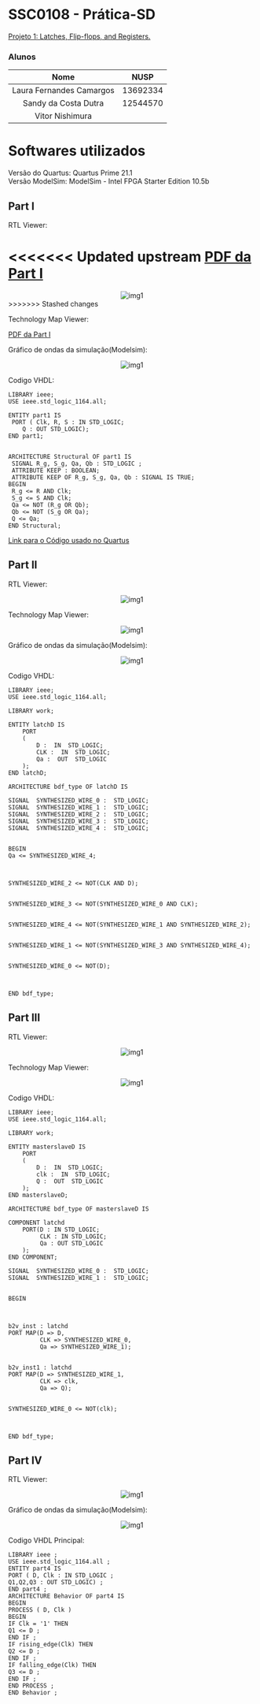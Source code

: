 # SSC0108 - Prática-SD

[Projeto 1: Latches, Flip-flops, and Registers.](src/lab3.pdf)

### Alunos

|        Nome                         |    NUSP   |       
|:-----------------------------------:|:---------:|  
|   Laura Fernandes Camargos          |  13692334 |   
|   Sandy da Costa Dutra       	      |  12544570 |   
|   Vitor Nishimura		      |           | 

# Softwares utilizados

Versão do Quartus: Quartus Prime 21.1 <br>
Versão ModelSim: ModelSim - Intel FPGA Starter Edition 10.5b <br>

## Part I

RTL Viewer:

<<<<<<< Updated upstream
[PDF da Part I](src/RTL_viewer.pdf)
=======
<div align ="center">
    <img src ="src/RTL_viewer.pdf" style="max-width: 100%;" alt="img1">
</div>
>>>>>>> Stashed changes

Technology Map Viewer:

[PDF da Part I](src/post_fitting.pdf)

Gráfico de ondas da simulação(Modelsim):

<div align ="center">
    <img src ="src/part1.png" style="max-width: 100%;" alt="img1">
</div>

Codigo VHDL:

```
LIBRARY ieee;
USE ieee.std_logic_1164.all;

ENTITY part1 IS
 PORT ( Clk, R, S : IN STD_LOGIC;
	Q : OUT STD_LOGIC);
END part1;


ARCHITECTURE Structural OF part1 IS
 SIGNAL R_g, S_g, Qa, Qb : STD_LOGIC ;
 ATTRIBUTE KEEP : BOOLEAN;
 ATTRIBUTE KEEP OF R_g, S_g, Qa, Qb : SIGNAL IS TRUE;
BEGIN
 R_g <= R AND Clk;
 S_g <= S AND Clk;
 Qa <= NOT (R_g OR Qb);
 Qb <= NOT (S_g OR Qa);
 Q <= Qa;
END Structural;

```
[Link para o Código usado no Quartus](C%C3%B3digos-Quartus/part1.zip)
	
## Part II

RTL Viewer:

<div align ="center">
    <img src ="" style="max-width: 100%;" alt="img1">
</div>

Technology Map Viewer:

<div align ="center">
    <img src ="imgs/Part2_Img2.png" style="max-width: 100%;" alt="img1">
</div>

Gráfico de ondas da simulação(Modelsim):

<div align ="center">
    <img src ="imgs/Part2_Img3.png" style="max-width: 100%;" alt="img1">
</div>

Codigo VHDL:

```
LIBRARY ieee;
USE ieee.std_logic_1164.all; 

LIBRARY work;

ENTITY latchD IS 
	PORT
	(
		D :  IN  STD_LOGIC;
		CLK :  IN  STD_LOGIC;
		Qa :  OUT  STD_LOGIC
	);
END latchD;

ARCHITECTURE bdf_type OF latchD IS 

SIGNAL	SYNTHESIZED_WIRE_0 :  STD_LOGIC;
SIGNAL	SYNTHESIZED_WIRE_1 :  STD_LOGIC;
SIGNAL	SYNTHESIZED_WIRE_2 :  STD_LOGIC;
SIGNAL	SYNTHESIZED_WIRE_3 :  STD_LOGIC;
SIGNAL	SYNTHESIZED_WIRE_4 :  STD_LOGIC;


BEGIN 
Qa <= SYNTHESIZED_WIRE_4;



SYNTHESIZED_WIRE_2 <= NOT(CLK AND D);


SYNTHESIZED_WIRE_3 <= NOT(SYNTHESIZED_WIRE_0 AND CLK);


SYNTHESIZED_WIRE_4 <= NOT(SYNTHESIZED_WIRE_1 AND SYNTHESIZED_WIRE_2);


SYNTHESIZED_WIRE_1 <= NOT(SYNTHESIZED_WIRE_3 AND SYNTHESIZED_WIRE_4);


SYNTHESIZED_WIRE_0 <= NOT(D);



END bdf_type;

```

## Part III

RTL Viewer:

<div align ="center">
    <img src ="imgs/Part3_Img1.png" style="max-width: 100%;" alt="img1">
</div>

Technology Map Viewer:

<div align ="center">
    <img src ="imgs/Part3_Img2.png" style="max-width: 100%;" alt="img1">
</div>


Codigo VHDL:

```
LIBRARY ieee;
USE ieee.std_logic_1164.all; 

LIBRARY work;

ENTITY masterslaveD IS 
	PORT
	(
		D :  IN  STD_LOGIC;
		clk :  IN  STD_LOGIC;
		Q :  OUT  STD_LOGIC
	);
END masterslaveD;

ARCHITECTURE bdf_type OF masterslaveD IS 

COMPONENT latchd
	PORT(D : IN STD_LOGIC;
		 CLK : IN STD_LOGIC;
		 Qa : OUT STD_LOGIC
	);
END COMPONENT;

SIGNAL	SYNTHESIZED_WIRE_0 :  STD_LOGIC;
SIGNAL	SYNTHESIZED_WIRE_1 :  STD_LOGIC;


BEGIN 



b2v_inst : latchd
PORT MAP(D => D,
		 CLK => SYNTHESIZED_WIRE_0,
		 Qa => SYNTHESIZED_WIRE_1);


b2v_inst1 : latchd
PORT MAP(D => SYNTHESIZED_WIRE_1,
		 CLK => clk,
		 Qa => Q);


SYNTHESIZED_WIRE_0 <= NOT(clk);



END bdf_type;

```

## Part IV

RTL Viewer:

<div align ="center">
    <img src ="imgs/Part4_Img1.png" style="max-width: 100%;" alt="img1">
</div>

Gráfico de ondas da simulação(Modelsim):

<div align ="center">
    <img src ="imgs/Part4_Img2.png" style="max-width: 100%;" alt="img1">
</div>

Codigo VHDL Principal:

```
LIBRARY ieee ;
USE ieee.std_logic_1164.all ;
ENTITY part4 IS
PORT ( D, Clk : IN STD_LOGIC ;
Q1,Q2,Q3 : OUT STD_LOGIC) ;
END part4 ;
ARCHITECTURE Behavior OF part4 IS
BEGIN
PROCESS ( D, Clk )
BEGIN
IF Clk = '1' THEN
Q1 <= D ;
END IF ;
IF rising_edge(Clk) THEN
Q2 <= D ;
END IF ;
IF falling_edge(Clk) THEN
Q3 <= D ;
END IF ;
END PROCESS ;
END Behavior ;


```
